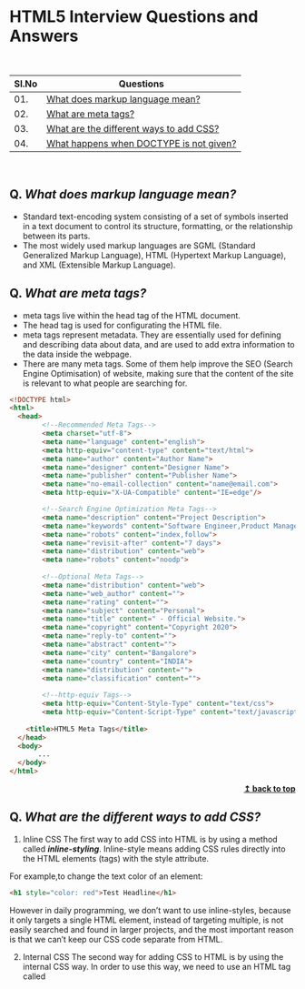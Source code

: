 # HTML5 Interview Questions and Answers

<br/>

|Sl.No|  Questions                        |
|----|------------------------------------|
| 01.|[What does markup language mean?](#q-what-does-markup-language-mean?)|
| 02.|[What are meta tags?](#q-what-are-meta-tags?)|
| 03.|[What are the different ways to add CSS?](#q-what-are-the-different-ways-to-add-CSS?)|
| 04.|[What happens when DOCTYPE is not given?](#q-what-happens-when-doctype-is-not-given)|

<br/>


## Q. ***What does markup language mean?***
- Standard text-encoding system consisting of a set of symbols inserted in a text document to control its structure, formatting, or the relationship between its parts.
- The most widely used markup languages are SGML (Standard Generalized Markup Language), HTML (Hypertext Markup Language), and XML (Extensible Markup Language).

## Q. ***What are meta tags?***
- meta tags live within the head tag of the HTML document.
- The head tag is used for configurating the HTML file.
- meta tags represent metadata. They are essentially used for defining and describing data about data, and are used to add extra information to the data inside the webpage.
- There are many meta tags. Some of them help improve the SEO (Search Engine Optimisation) of website, making sure that the content of the site is relevant to what people are searching for.

```html
<!DOCTYPE html>
<html>
  <head>
        <!--Recommended Meta Tags-->
        <meta charset="utf-8">
        <meta name="language" content="english"> 
        <meta http-equiv="content-type" content="text/html">
        <meta name="author" content="Author Name">
        <meta name="designer" content="Designer Name">
        <meta name="publisher" content="Publisher Name">
        <meta name="no-email-collection" content="name@email.com">
        <meta http-equiv="X-UA-Compatible" content="IE=edge"/>

        <!--Search Engine Optimization Meta Tags-->
        <meta name="description" content="Project Description">
        <meta name="keywords" content="Software Engineer,Product Manager,Project Manager,Data Scientist">
        <meta name="robots" content="index,follow">
        <meta name="revisit-after" content="7 days">
        <meta name="distribution" content="web">
        <meta name="robots" content="noodp">
        
        <!--Optional Meta Tags-->
        <meta name="distribution" content="web">
        <meta name="web_author" content="">
        <meta name="rating" content="">
        <meta name="subject" content="Personal">
        <meta name="title" content=" - Official Website.">
        <meta name="copyright" content="Copyright 2020">
        <meta name="reply-to" content="">
        <meta name="abstract" content="">
        <meta name="city" content="Bangalore">
        <meta name="country" content="INDIA">
        <meta name="distribution" content="">
        <meta name="classification" content="">
        
        <!--http-equiv Tags-->
        <meta http-equiv="Content-Style-Type" content="text/css">
        <meta http-equiv="Content-Script-Type" content="text/javascript">
      
    <title>HTML5 Meta Tags</title>
  </head>
  <body>
       ...
  </body>
</html>
```
<div align="right">
    <b><a href="#">↥ back to top</a></b>
</div>


## Q. ***What are the different ways to add CSS?***
1. Inline CSS
The first way to add CSS into HTML is by using a method called ***inline-styling***. Inline-style means adding CSS rules directly into the HTML elements (tags) with the style attribute.

For example,to change the text color of an element:

```html
<h1 style="color: red">Test Headline</h1>
```
However in daily programming, we don’t want to use inline-styles, because it only targets a single HTML element, instead of targeting multiple, is not easily searched and found in larger projects, and the most important reason is that we can’t keep our CSS code separate from HTML.

2. Internal CSS
The second way for adding CSS to HTML is by using the internal CSS way.
In order to use this way, we need to use an HTML tag called <style> tag (not style attribute) and between the style tags, we can write our CSS selectors & rules:

```html
<style>  
  h1 {  
    color: red;
  }
</style>
<body>  
  <h1>Test Headline</h1>
</body>
```
3. External CSS
Keeping CSS & HTML separated is best practice. In real programming, we need to keep HTML, CSS, and JavaScript in separate files and later import them where necessary. This way improves readability & makes it easier for the maintenance of the code.

To use this way, we need to create separate CSS files with an extension of .css and later link them to HTML.

For example, we can create a CSS file like this one: index.css. Inside index.css, we write our CSS rules:

```html
h1 {  
  color: red;
}
```
Then we can import index.css to HTML with a <link> tag like below:

```html
<head>
   <link rel="stylesheet" type="text/css" href="index.css">
</head>
<body>
 <h1> Test Headline </h1>
</body>
```

## Q. ***What happens when DOCTYPE is not given?***

The web page is rendered in quirks mode. The web browsers engines use quirks mode to support older browsers which does not follow the **W3C specifications**. In quirks mode CSS class and id names are case insensitive. In standards mode they are case sensitive.
<div align="right">
    <b><a href="#">↥ back to top</a></b>
</div>







